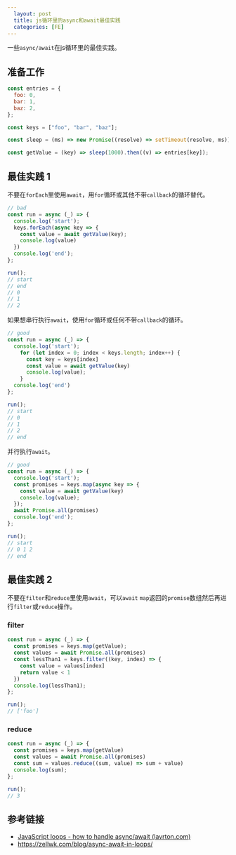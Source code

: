 ```yaml
---
  layout: post
  title: js循环里的async和await最佳实践
  categories: [FE]
---
```


一些`async/await`在js循环里的最佳实践。

## 准备工作

```javascript
const entries = {
  foo: 0,
  bar: 1,
  baz: 2,
};

const keys = ["foo", "bar", "baz"];

const sleep = (ms) => new Promise((resolve) => setTimeout(resolve, ms));

const getValue = (key) => sleep(1000).then((v) => entries[key]);
```

## 最佳实践 1

不要在`forEach`里使用`await`，用`for`循环或其他不带`callback`的循环替代。

```javascript
// bad
const run = async (_) => {
  console.log('start');
  keys.forEach(async key => {
    const value = await getValue(key);
    console.log(value)
  })
  console.log('end');
};

run();
// start
// end
// 0
// 1
// 2
```

如果想串行执行`await`，使用`for`循环或任何不带`callback`的循环。

```javascript
// good
const run = async (_) => {
  console.log('start');
    for (let index = 0; index < keys.length; index++) {
      const key = keys[index]
      const value = await getValue(key)
      console.log(value);
    }
  console.log('end')
};

run();
// start
// 0
// 1
// 2
// end
```

并行执行`await`。

```javascript
// good
const run = async (_) => {
  console.log('start');
  const promises = keys.map(async key => {
    const value = await getValue(key)
    console.log(value);
  });
  await Promise.all(promises)
  console.log('end');
};

run();
// start
// 0 1 2
// end
```



## 最佳实践 2

不要在`filter`和`reduce`里使用`await`，可以`await` `map`返回的`promise`数组然后再进行`filter`或`reduce`操作。

### filter

```javascript
const run = async (_) => {
  const promises = keys.map(getValue);
  const values = await Promise.all(promises)
  const lessThan1 = keys.filter((key, index) => {
    const value = values[index]
    return value < 1
  })
  console.log(lessThan1);
};

run();
// ['foo']
```

### reduce

```javascript
const run = async (_) => {
  const promises = keys.map(getValue)
  const values = await Promise.all(promises)
  const sum = values.reduce((sum, value) => sum + value)
  console.log(sum);
};

run();
// 3
```

## 参考链接

- [JavaScript loops - how to handle async/await (lavrton.com)](https://lavrton.com/javascript-loops-how-to-handle-async-await-6252dd3c795/)
- https://zellwk.com/blog/async-await-in-loops/
